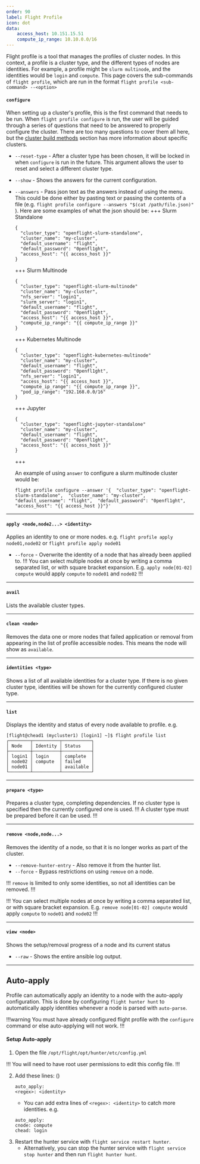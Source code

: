 ```yaml
---
order: 90
label: Flight Profile
icon: dot
data:
    access_host: 10.151.15.51
    compute_ip_range: 10.10.0.0/16
---
```



Flight profile is a tool that manages the profiles of cluster nodes. In this context, a profile is a cluster type, and the different types of nodes are identities. For example, a profile might be `slurm multinode`, and the identities would be `login` and `compute`. This page covers the sub-commands of `flight profile`, which are run in the format `flight profile <sub-command> --<option>`

#### `configure`

When setting up a cluster's profile, this is the first command that needs to be run. When `flight profile configure` is run, the user will be guided through a series of questions that need to be answered to properly configure the cluster. There are too many questions to cover them all here, but the [cluster build methods](/cluster_build_methods/) section has more information about specific clusters. 

- `--reset-type` - After a cluster type has been chosen, it will be locked in when `configure` is run in the future. This argument allows the user to reset and select a different cluster type.

- `--show` - Shows the answers for the current configuration.

- `--answers` - Pass json text as the answers instead of using the menu. This could be done either by pasting text or passing the contents of a file (e.g. `flight profile configure --answers "$(cat /path/file.json)"` ).
    Here are some examples of what the json should be:
    +++ Slurm Standalone
    ```
    {
      "cluster_type": "openflight-slurm-standalone",
      "cluster_name": "my-cluster",
      "default_username": "flight",
      "default_password": "0penfl1ght",
      "access_host": "{{ access_host }}"
    }

    ```

    +++ Slurm Multinode
    ```
    {
      "cluster_type": "openflight-slurm-multinode"
      "cluster_name": "my-cluster",
      "nfs_server": "login1",
      "slurm_server": "login1",
      "default_username": "flight",
      "default_password": "0penfl1ght",
      "access_host": "{{ access_host }}",
      "compute_ip_range": "{{ compute_ip_range }}"
    }

    ```
    +++ Kubernetes Multinode
    ```
    {
      "cluster_type": "openflight-kubernetes-multinode"
      "cluster_name": "my-cluster",
      "default_username": "flight",
      "default_password": "0penfl1ght",
      "nfs_server": "login1",
      "access_host": "{{ access_host }}",
      "compute_ip_range": "{{ compute_ip_range }}",
      "pod_ip_range": "192.168.0.0/16"
    }
    ```

    +++ Jupyter
    ```
    {
      "cluster_type": "openflight-jupyter-standalone"
      "cluster_name": "my-cluster",
      "default_username": "flight",
      "default_password": "0penfl1ght",
      "access_host": "{{ access_host }}"
    }
    ```

    +++

    An example of using `answer` to configure a slurm multinode cluster would be:
    ```
    flight profile configure --answer '{  "cluster_type": "openflight-slurm-standalone",  "cluster_name": "my-cluster",  "default_username": "flight",  "default_password": "0penfl1ght",  "access_host": "{{ access_host }}"}'
    ```

---

#### `apply <node,node2...> <identity>`
Applies an identity to one or more nodes. e.g. `flight profile apply node01,node02` or `flight profile apply node01`
- `--force` - Overwrite the identity of a node that has already been applied to.
!!!
You can select multiple nodes at once by writing a comma separated list, or with square bracket expansion. E.g. `apply node[01-02] compute` would apply `compute` to `node01` and `node02`
!!!


---

#### `avail`

Lists the available cluster types.

---

#### `clean <node>`
Removes the data one or more nodes that failed application or removal from appearing in the list of profile accessible nodes. This means the node will show as `available`.

---

#### `identities <type>`
Shows a list of all available identities for a cluster type. If there is no given cluster type, identities will be shown for the currently configured cluster type.

---

#### `list`
Displays the identity and status of every node available to profile. e.g.
```
[flight@chead1 (mycluster1) [login1] ~]$ flight profile list
┌────────┬──────────┬───────────┐
│ Node   │ Identity │ Status    │
├────────┼──────────┼───────────┤
│ login1 │ login    │ complete  │
│ node02 │ compute  │ failed    │
│ node01 │          │ available │
└────────┴──────────┴───────────┘
```

---

#### `prepare <type>`
Prepares a cluster type, completing dependencies. If no cluster type is specified then the currently configured one is used.
!!!
A cluster type must be prepared before it can be used.
!!!

---

#### `remove <node,node...>`
Removes the identity of a node, so that it is no longer works as part of the cluster. 
- `--remove-hunter-entry` - Also remove it from the hunter list.
- `--force` - Bypass restrictions on using `remove` on a node.

!!!
`remove` is limited to only some identities, so not all identities can be removed.
!!!

!!!
You can select multiple nodes at once by writing a comma separated list, or with square bracket expansion. E.g. `remove node[01-02] compute` would apply `compute` to `node01` and `node02`
!!!

---

#### `view <node>`

Shows the setup/removal progress of a node and its current status
- `--raw` - Shows the entire ansible log output.


---

## Auto-apply

Profile can automatically apply an identity to a node with the auto-apply configuration. This is done by configuring `flight hunter hunt` to automatically apply identities whenever a node is parsed with `auto-parse`.

!!!warning
You must have already configured flight profile with the `configure` command or else auto-applying will not work.
!!!

#### Setup Auto-apply

1. Open the file `/opt/flight/opt/hunter/etc/config.yml`

!!!
You will need to have root user permissions to edit this config file.
!!!

2. Add these lines: ()
    ```
    auto_apply:
    <regex>: <identity>
    ```
    - You can add extra lines of `<regex>: <identity>` to catch more identities. e.g.
    ```
    auto_apply:
    cnode: compute
    chead: login
    ```
3. Restart the hunter service with `flight service restart hunter`.
    - Alternatively, you can stop the hunter service with `flight service stop hunter` and then run `flight hunter hunt`.

